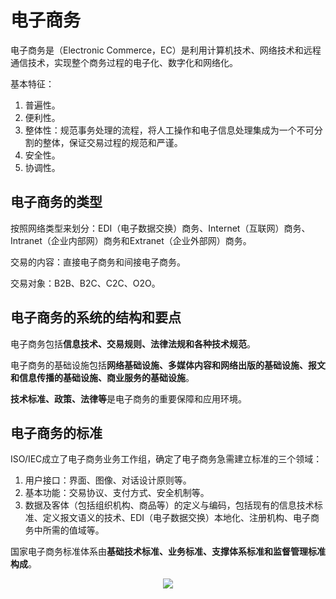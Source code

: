 # 电子商务

电子商务是（Electronic Commerce，EC）是利用计算机技术、网络技术和远程通信技术，实现整个商务过程的电子化、数字化和网络化。

基本特征：

1. 普遍性。
2. 便利性。
3. 整体性：规范事务处理的流程，将人工操作和电子信息处理集成为一个不可分割的整体，保证交易过程的规范和严谨。
4. 安全性。
5. 协调性。

## 电子商务的类型

按照网络类型来划分：EDI（电子数据交换）商务、Internet（互联网）商务、Intranet（企业内部网）商务和Extranet（企业外部网）商务。

交易的内容：直接电子商务和间接电子商务。

交易对象：B2B、B2C、C2C、O2O。

## 电子商务的系统的结构和要点

电子商务包括**信息技术、交易规则、法律法规和各种技术规范**。

电子商务的基础设施包括**网络基础设施、多媒体内容和网络出版的基础设施、报文和信息传播的基础设施、商业服务的基础设施**。

**技术标准、政策、法律等**是电子商务的重要保障和应用环境。

## 电子商务的标准

ISO/IEC成立了电子商务业务工作组，确定了电子商务急需建立标准的三个领域：

1. 用户接口：界面、图像、对话设计原则等。
2. 基本功能：交易协议、支付方式、安全机制等。
3. 数据及客体（包括组织机构、商品等）的定义与编码，包括现有的信息技术标准、定义报文语义的技术、EDI（电子数据交换）本地化、注册机构、电子商务中所需的值域等。

国家电子商务标准体系由**基础技术标准、业务标准、支撑体系标准和监督管理标准构成**。



<div style="text-align: center">
<img src="https://tva1.sinaimg.cn/large/006tNbRwgy1g9ph2l1itbj30ec07vweu.jpg"/>
</div>



